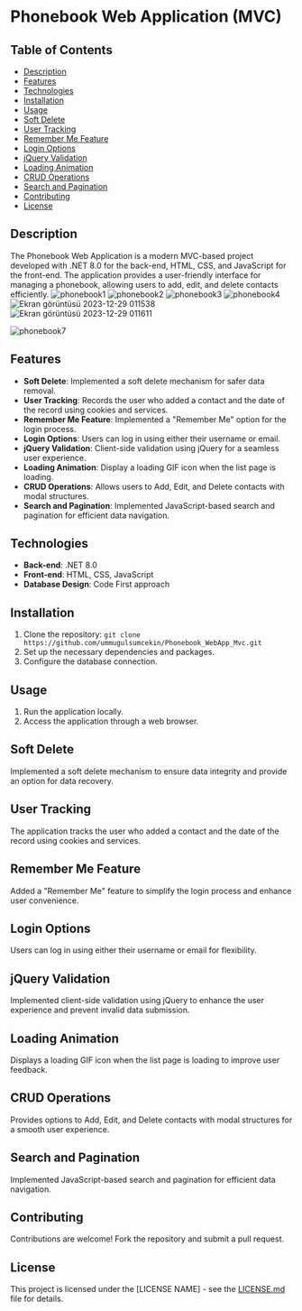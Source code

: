 
# Phonebook Web Application (MVC)

## Table of Contents
- [Description](#description)
- [Features](#features)
- [Technologies](#technologies)
- [Installation](#installation)
- [Usage](#usage)
- [Soft Delete](#soft-delete)
- [User Tracking](#user-tracking)
- [Remember Me Feature](#remember-me-feature)
- [Login Options](#login-options)
- [jQuery Validation](#jquery-validation)
- [Loading Animation](#loading-animation)
- [CRUD Operations](#crud-operations)
- [Search and Pagination](#search-and-pagination)
- [Contributing](#contributing)
- [License](#license)

## Description
The Phonebook Web Application is a modern MVC-based project developed with .NET 8.0 for the back-end, HTML, CSS, and JavaScript for the front-end. The application provides a user-friendly interface for managing a phonebook, allowing users to add, edit, and delete contacts efficiently.
![phonebook1](https://github.com/ummugulsumcekin/PhoneBookApp/assets/102469765/08f97fdb-2925-4855-855b-7a660c24216c)
![phonebook2](https://github.com/ummugulsumcekin/PhoneBookApp/assets/102469765/7a602713-b366-4ffd-a9c3-aca44ccb7ae5)
![phonebook3](https://github.com/ummugulsumcekin/PhoneBookApp/assets/102469765/d5665622-4496-44ac-82ab-2a48b4476f10)
![phonebook4](https://github.com/ummugulsumcekin/PhoneBookApp/assets/102469765/3ccb04dc-35df-4868-8976-5434caef6d21)
![Ekran görüntüsü 2023-12-29 011538](https://github.com/ummugulsumcekin/PhoneBookApp/assets/102469765/8f12851b-36ed-437c-8519-e18c0a8c2f7c)
![Ekran görüntüsü 2023-12-29 011611](https://github.com/ummugulsumcekin/PhoneBookApp/assets/102469765/1d37ce1b-86ea-4fa8-9386-e7323c4cfdf5)

![phonebook7](https://github.com/ummugulsumcekin/PhoneBookApp/assets/102469765/81715ef3-c486-45e5-be1b-b02a5c27ba53)
## Features
- **Soft Delete**: Implemented a soft delete mechanism for safer data removal.
- **User Tracking**: Records the user who added a contact and the date of the record using cookies and services.
- **Remember Me Feature**: Implemented a "Remember Me" option for the login process.
- **Login Options**: Users can log in using either their username or email.
- **jQuery Validation**: Client-side validation using jQuery for a seamless user experience.
- **Loading Animation**: Display a loading GIF icon when the list page is loading.
- **CRUD Operations**: Allows users to Add, Edit, and Delete contacts with modal structures.
- **Search and Pagination**: Implemented JavaScript-based search and pagination for efficient data navigation.

## Technologies
- **Back-end**: .NET 8.0
- **Front-end**: HTML, CSS, JavaScript
- **Database Design**: Code First approach

## Installation
1. Clone the repository: `git clone https://github.com/ummugulsumcekin/Phonebook_WebApp_Mvc.git`
2. Set up the necessary dependencies and packages.
3. Configure the database connection.

## Usage
1. Run the application locally.
2. Access the application through a web browser.

## Soft Delete
Implemented a soft delete mechanism to ensure data integrity and provide an option for data recovery.

## User Tracking
The application tracks the user who added a contact and the date of the record using cookies and services.

## Remember Me Feature
Added a "Remember Me" feature to simplify the login process and enhance user convenience.

## Login Options
Users can log in using either their username or email for flexibility.

## jQuery Validation
Implemented client-side validation using jQuery to enhance the user experience and prevent invalid data submission.

## Loading Animation
Displays a loading GIF icon when the list page is loading to improve user feedback.

## CRUD Operations
Provides options to Add, Edit, and Delete contacts with modal structures for a smooth user experience.

## Search and Pagination
Implemented JavaScript-based search and pagination for efficient data navigation.

## Contributing
Contributions are welcome! Fork the repository and submit a pull request.

## License
This project is licensed under the [LICENSE NAME] - see the [LICENSE.md](LICENSE.md) file for details.

